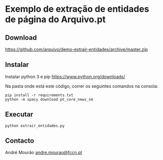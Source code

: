 # Exemplo de extração de entidades de página do Arquivo.pt

## Download 

https://github.com/arquivo/demo-extrair-entidades/archive/master.zip

## Instalar

Instalar python 3 e pip 
https://www.python.org/downloads/

Na pasta onde está este código, correr os seguintes comandos na consola:

```
pip install -r requirements.txt
python -m spacy download pt_core_news_sm
```

## Executar

```
python extrair_entidades.py
```

## Contacto

André Mourão
andre.mourao@fccn.pt
